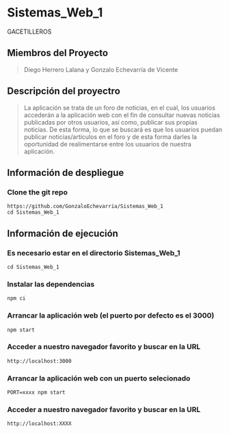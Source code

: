 # Sistemas_Web_1
GACETILLEROS

## Miembros del Proyecto
> Diego Herrero Lalana y Gonzalo Echevarría de Vicente

## Descripción del proyectro
> La aplicación se trata de un foro de noticias, en el cual, los usuarios accederán 
a la aplicación web con el fin de consultar nuevas noticias publicadas por otros usuarios, así 
como, publicar sus propias noticias. 
De esta forma, lo que se buscará es que los usuarios puedan publicar noticias/artículos en el foro 
y de esta forma darles la oportunidad de realimentarse entre los usuarios de nuestra aplicación.

## Información de despliegue
### Clone the git repo
```
https://github.com/GonzaloEchevarria/Sistemas_Web_1
cd Sistemas_Web_1
```

## Información de ejecución
### Es necesario estar en el directorio Sistemas_Web_1
```
cd Sistemas_Web_1
```

### Instalar las dependencias
```
npm ci 
```

### Arrancar la aplicación web (el puerto por defecto es el 3000)
```
npm start
```

### Acceder a nuestro navegador favorito y buscar en la URL
```
http://localhost:3000
```

### Arrancar la aplicación web con un puerto selecionado 
```
PORT=xxxx npm start
```

### Acceder a nuestro navegador favorito y buscar en la URL
```
http://localhost:XXXX
```
